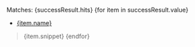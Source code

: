 Matches: {successResult.hits}
{for item in successResult.value}
* [{item.name}]({item.url})
>{item.snippet}
{endfor}